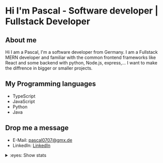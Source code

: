 # Hi I'm Pascal - Software developer | Fullstack Developer
## About me
Hi I am a Pascal, I'm a software developer from Germany.
I am a Fullstack MERN developer and familiar with the common frontend frameworks like React and some backend with python, Node.js, express,... 
I want to make the diffrence in bigger or smaller projects.

## My Programming languages
- TypeScript
- JavaScript
- Python
- Java

## Drop me a message
- E-Mail: [pascal0707@gmx.de](mailto:pascal0707@gmx.de)
- LinkedIn: [LinkedIn](https://www.linkedin.com/in/pascal-thurow-47b39921a/)

<details>
<summary>:eyes: Show stats</summary>
  
![Pascal GitHub stats](https://github-readme-stats.vercel.app/api?username=Pasquale007&show_icons=true&theme=transparent)

</details>

<!-- sure?--->
<!---
Pasquale007/Pasquale007 is a ✨ special ✨ repository because its `README.md` (this file) appears on your GitHub profile.
You can click the Preview link to take a look at your changes.
--->
